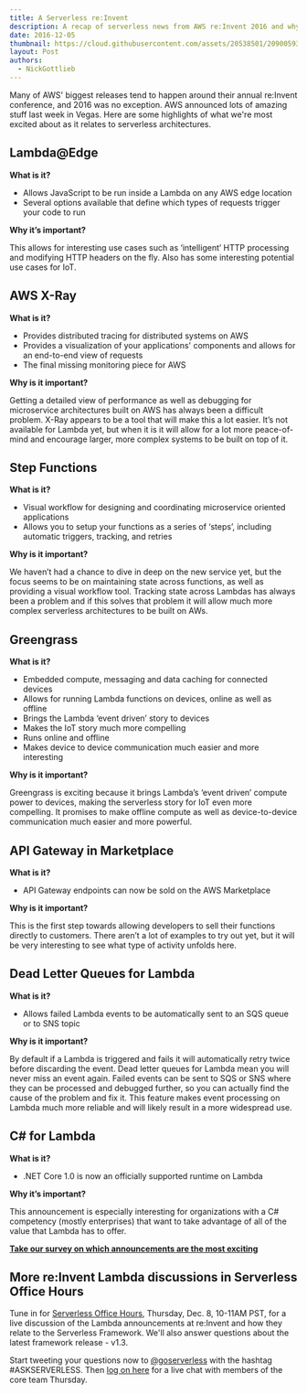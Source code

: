 ```yaml
---
title: A Serverless re:Invent
description: A recap of serverless news from AWS re:Invent 2016 and why it matters.
date: 2016-12-05
thumbnail: https://cloud.githubusercontent.com/assets/20538501/20900593/78e98710-baf4-11e6-9409-e05a55a70602.jpg
layout: Post
authors:
  - NickGottlieb
---
```


Many of AWS' biggest releases tend to happen around their annual re:Invent conference, and 2016 was no exception. AWS announced lots of amazing stuff last week in Vegas. Here are some highlights of what we're most excited about as it relates to serverless architectures.

## Lambda@Edge
**What is it?**
- Allows JavaScript to be run inside a Lambda on any AWS edge location
- Several options available that define which types of requests trigger your code to run

**Why it’s important?**

This allows for interesting use cases such as ‘intelligent’ HTTP processing and modifying HTTP headers on the fly. Also has some interesting potential use cases for IoT. 

## AWS X-Ray
**What is it?**
- Provides distributed tracing for distributed systems on AWS
- Provides a visualization of your applications' components and allows for an end-to-end view of requests 
- The final missing monitoring piece for AWS

**Why is it important?**

Getting a detailed view of performance as well as debugging for microservice architectures built on AWS has always been a difficult problem. X-Ray appears to be a tool that will make this a lot easier. It’s not available for Lambda yet, but when it is it will allow for a lot more peace-of-mind and encourage larger, more complex systems to be built on top of it. 

## Step Functions
**What is it?**
- Visual workflow for designing and coordinating microservice oriented applications 
- Allows you to setup your functions as a series of ‘steps’, including automatic triggers, tracking, and retries

**Why is it important?**

We haven’t had a chance to dive in deep on the new service yet, but the focus seems to be on maintaining state across functions, as well as providing a visual workflow tool. Tracking state across Lambdas has always been a problem and if this solves that problem it will allow much more complex serverless architectures to be built on AWs. 

## Greengrass
**What is it?**
- Embedded compute, messaging and data caching for connected devices
- Allows for running Lambda functions on devices, online as well as offline 
- Brings the Lambda ‘event driven’ story to devices
- Makes the IoT story much more compelling 
- Runs online and offline
- Makes device to device communication much easier and more interesting

**Why is it important?**

Greengrass is exciting because it brings Lambda’s ‘event driven’ compute power to devices, making the serverless story for IoT even more compelling. It promises to make offline compute as well as device-to-device communication much easier and more powerful.

## API Gateway in Marketplace
**What is it?**
- API Gateway endpoints can now be sold on the AWS Marketplace

**Why is it important?**

This is the first step towards allowing developers to sell their functions directly to customers. There aren’t a lot of examples to try out yet, but it will be very interesting to see what type of activity unfolds here. 

## Dead Letter Queues for Lambda
**What is it?**
 - Allows failed Lambda events to be automatically sent to an SQS queue or to SNS topic

**Why is it important?**

By default if a Lambda is triggered and fails it will automatically retry twice before discarding the event. Dead letter queues for Lambda mean you will never miss an event again. Failed events can be sent to SQS or SNS where they can be processed and debugged further, so you can actually find the cause of the problem and fix it. This feature makes event processing on Lambda much more reliable and will likely result in a more widespread use. 

## C# for Lambda
**What is it?**
- .NET Core 1.0 is now an officially supported runtime on Lambda

**Why it’s important?**

This announcement is especially interesting for organizations with a C# competency (mostly enterprises) that want to take advantage of all of the value that Lambda has to offer.


<a href="https://docs.google.com/forms/d/e/1FAIpQLSc9-7zPxecAFMNLghatahtTPVpIH19Aypv6tPWxH9sxuyjcug/viewform" target="_new"><strong>Take our survey on which announcements are the most exciting</strong><a/>


## More re:Invent Lambda discussions in Serverless Office Hours  
Tune in for <a href="https://www.youtube.com/watch?v=IoW_IcvRTGM" target="_new">Serverless Office Hours</a>, Thursday, Dec. 8, 10-11AM PST, for a live discussion of the Lambda announcements at re:Invent and how they relate to the Serverless Framework. We'll also answer questions about the latest framework release - v1.3.

Start tweeting your questions now to <a href="https://twitter.com/goserverless" target="_new">@goserverless</a> with the hashtag #ASKSERVERLESS. Then <a href="https://www.youtube.com/watch?v=IoW_IcvRTGM" target="_new">log on here</a> for a live chat with members of the core team Thursday.
